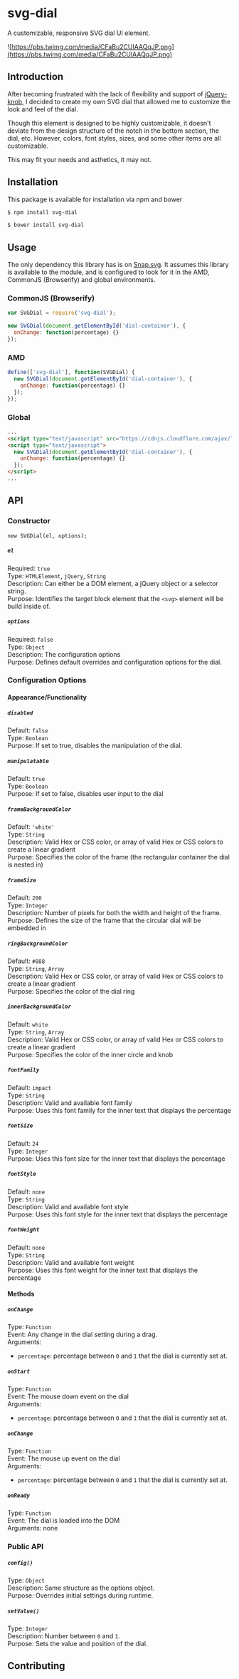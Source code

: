 svg-dial
============

A customizable, responsive SVG dial UI element.

![https://pbs.twimg.com/media/CFaBu2CUIAAQqJP.png](https://pbs.twimg.com/media/CFaBu2CUIAAQqJP.png)

## Introduction

After becoming frustrated with the lack of flexibility and support of [jQuery-knob](http://anthonyterrien.com/knob/), I decided to create my own SVG dial that allowed me to customize the look and feel of the dial.

Though this element is designed to be highly customizable, it doesn't deviate from the design structure of the notch in the bottom section, the dial, etc.  However, colors, font styles, sizes, and some other items are all customizable.

This may fit your needs and asthetics, it may not.

## Installation

This package is available for installation via npm and bower

```sh
$ npm install svg-dial
```

```sh
$ bower install svg-dial
```

## Usage

The only dependency this library has is on [Snap.svg](http://snapsvg.io/).  It assumes this library is available to the module, and is configured to look for it in the AMD, CommonJS (Browserify) and global environments.

### CommonJS (Browserify)

```js
var SVGDial = require('svg-dial');

new SVGDial(document.getElementById('dial-container'), {
  onChange: function(percentage) {}
});
```

### AMD

```js
define(['svg-dial'], function(SVGDial) {
  new SVGDial(document.getElementById('dial-container'), {
    onChange: function(percentage) {}
  });
});
```

### Global

```html
...
<script type="text/javascript" src="https://cdnjs.cloudflare.com/ajax/libs/snap.svg/0.3.0/snap.svg-min.js"></script>
<script type="text/javascript">
  new SVGDial(document.getElementById('dial-container'), {
    onChange: function(percentage) {}
  });
</script>
...
```

## API

### Constructor

```
new SVGDial(el, options);
```

##### `el`  
Required: `true`  
Type: `HTMLElement`, `jQuery`, `String`  
Description: Can either be a DOM element, a jQuery object or a selector string.  
Purpose: Identifies the target block element that the `<svg>` element will be build inside of.  

##### `options`  
Required: `false`  
Type: `Object`  
Description: The configuration options  
Purpose: Defines default overrides and configuration options for the dial.  
  
### Configuration Options  
  
#### Appearance/Functionality  
  
##### `disabled`  
Default: `false`  
Type: `Boolean`  
Purpose: If set to true, disables the manipulation of the dial.  

##### `manipulatable`  
Default: `true`  
Type: `Boolean`  
Purpose: If set to false, disables user input to the dial
  
##### `frameBackgroundColor`  
Default: `'white'`  
Type: `String`  
Description: Valid Hex or CSS color, or array of valid Hex or CSS colors to create a linear gradient  
Purpose: Specifies the color of the frame (the rectangular container the dial is nested in)  
  
##### `frameSize`  
Default: `200`  
Type: `Integer`  
Description: Number of pixels for both the width and height of the frame.  
Purpose: Defines the size of the frame that the circular dial will be embedded in  
  
##### `ringBackgroundColor`  
Default: `#888`  
Type: `String`, `Array`  
Description: Valid Hex or CSS color, or array of valid Hex or CSS colors to create a linear gradient  
Purpose: Specifies the color of the dial ring  
  
##### `innerBackgroundColor`  
Default: `white`  
Type: `String`, `Array`  
Description: Valid Hex or CSS color, or array of valid Hex or CSS colors to create a linear gradient  
Purpose: Specifies the color of the inner circle and knob  
  
##### `fontFamily`  
Default: `impact`  
Type: `String`  
Description: Valid and available font family  
Purpose: Uses this font family for the inner text that displays the percentage  
  
##### `fontSize`  
Default: `24`  
Type: `Integer`  
Purpose: Uses this font size for the inner text that displays the percentage  
  
##### `fontStyle`  
Default: `none`  
Type: `String`  
Description: Valid and available font style  
Purpose: Uses this font style for the inner text that displays the percentage  
  
##### `fontWeight`  
Default: `none`  
Type: `String`  
Description: Valid and available font weight  
Purpose: Uses this font weight for the inner text that displays the percentage  
  
#### Methods  
  
##### `onChange`  
Type: `Function`  
Event: Any change in the dial setting during a drag.  
Arguments:  
* `percentage`: percentage between `0` and `1` that the dial is currently set at.  
  
##### `onStart`  
Type: `Function`  
Event: The mouse down event on the dial  
Arguments:  
* `percentage`: percentage between `0` and `1` that the dial is currently set at.  
  
##### `onChange`  
Type: `Function`  
Event: The mouse up event on the dial  
Arguments:  
* `percentage`: percentage between `0` and `1` that the dial is currently set at.  
  
##### `onReady`  
Type: `Function`  
Event: The dial is loaded into the DOM  
Arguments: none  
  
### Public API  
  
##### `config()`  
Type: `Object`  
Description: Same structure as the options object.  
Purpose: Overrides initial settings during runtime.  
  
##### `setValue()`  
Type: `Integer`  
Description: Number between `0` and `1`.  
Purpose: Sets the value and position of the dial.  

## Contributing
